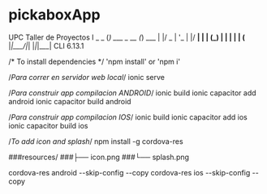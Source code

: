 # pickaboxApp
UPC Taller de Proyectos I
   _             _
  (_) ___  _ __ (_) ___
  | |/ _ \| '_ \| |/ __|
  | | (_) | | | | | (__
  |_|\___/|_| |_|_|\___| CLI 6.13.1
  
  /* To install dependencies */
  'npm install' or 'npm i'
  
  /*Para correr en servidor web local*/
  ionic serve

  /*Para construir app compilacion ANDROID*/
  ionic build
  ionic capacitor add android
  ionic capacitor build android

  /*Para construir app compilacion IOS*/
  ionic build
  ionic capacitor add ios
  ionic capacitor build ios

  /*To add icon and splash*/
  npm install -g cordova-res

  ###resources/
  ###├── icon.png
  ###└── splash.png

  cordova-res android --skip-config --copy
  cordova-res ios --skip-config --copy
